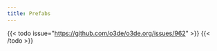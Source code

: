 ```yaml
---
title: Prefabs
---
```


{{< todo issue="https://github.com/o3de/o3de.org/issues/962" >}}
{{< /todo >}}
